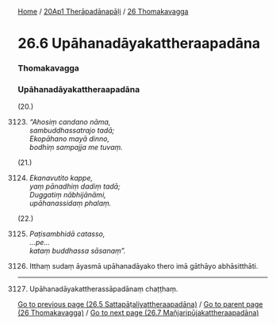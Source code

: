 
[Home](/) / [20Ap1 Therāpadānapāḷi](/tipitaka/20Ap1.md) / [26 Thomakavagga](/tipitaka/20Ap1/26.md)

# 26.6 Upāhanadāyakattheraapadāna

### Thomakavagga

### Upāhanadāyakattheraapadāna

(20.)

3123. _“Ahosiṃ candano nāma,_  
_sambuddhassatrajo tadā;_  
_Ekopāhano mayā dinno,_  
_bodhiṃ sampajja me tuvaṃ._  


(21.)

3124. _Ekanavutito kappe,_  
_yaṃ pānadhiṃ dadiṃ tadā;_  
_Duggatiṃ nābhijānāmi,_  
_upāhanassidaṃ phalaṃ._  


(22.)

3125. _Paṭisambhidā catasso,_  
_…pe…_  
_kataṃ buddhassa sāsanaṃ”._  


3126. Itthaṃ sudaṃ āyasmā upāhanadāyako thero imā gāthāyo abhāsitthāti.

---

3127. Upāhanadāyakattherassāpadānaṃ chaṭṭhaṃ.



[Go to previous page (26.5 Sattapāṭaliyattheraapadāna)](/tipitaka/20Ap1/26/26.5.md) / [Go to parent page (26 Thomakavagga)](/tipitaka/20Ap1/26.md) / [Go to next page (26.7 Mañjaripūjakattheraapadāna)](/tipitaka/20Ap1/26/26.7.md)



